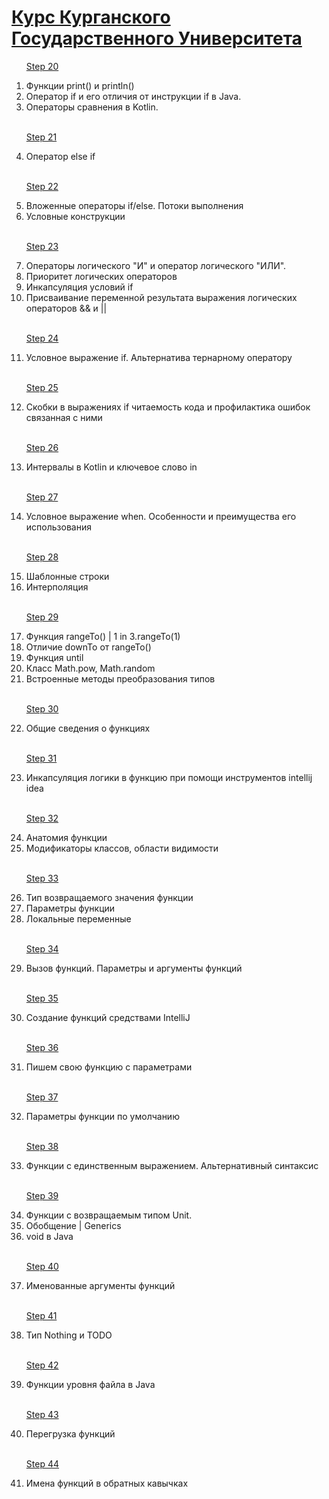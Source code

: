 <h1 text-size="12px"><a href="http://it.kgsu.ru/Kotlin/oglav.html">Курс Курганского Государственного Университета</a></h1>

<ol>

<a href="http://it.kgsu.ru/Kotlin/kotlin020.html">Step 20</a>

<li>Функции print() и println()</li>
<li>Оператор if и его отличия от инструкции if в Java.</li>
<li>Операторы сравнения в Kotlin.</li></br>


<a href="http://it.kgsu.ru/Kotlin/kotlin021.html">Step 21</a>

 <li>Оператор else if</li></br>
 
 <a href="http://it.kgsu.ru/Kotlin/kotlin022.html">Step 22</a>
 
 <li>Вложенные операторы if/else. Потоки выполнения</li>
 <li>Условные конструкции</li></br>
 
 <a href="http://it.kgsu.ru/Kotlin/kotlin023.html">Step 23</a>
 
 <li>Операторы логического "И" и оператор логического "ИЛИ".</li>
 <li>Приоритет логических операторов</li>
 <li>Инкапсуляция условий if</li>
 <li>Присваивание переменной результата выражения логических операторов && и ||</li></br>
 
 <a href="http://it.kgsu.ru/Kotlin/kotlin024.html">Step 24</a>
 
 <li>Условное выражение if. Альтернатива тернарному оператору</li></br>
 
  <a href="http://it.kgsu.ru/Kotlin/kotlin025.html">Step 25</a>
  
 <li>Скобки в выражениях if читаемость кода и профилактика ошибок связанная с ними</li></br>
 
 <a href="http://it.kgsu.ru/Kotlin/kotlin026.html">Step 26</a>
 
 <li>Интервалы в Kotlin и ключевое слово in</li></br>
 
 <a href="http://it.kgsu.ru/Kotlin/kotlin027.html">Step 27</a>
 
 <li>Условное выражение when. Особенности и преимущества его использования</li></br>
 
  <a href="http://it.kgsu.ru/Kotlin/kotlin028.html">Step 28</a>
 
 <li>Шаблонные строки</li>
 <li>Интерполяция</li></br>
 
 
  <a href="http://it.kgsu.ru/Kotlin/kotlin029.html">Step 29</a>
  
  <li>Функция rangeTo() | 1 in 3.rangeTo(1)</li>
  <li>Отличие downTo от rangeTo()</li>
  <li>Функция until</li>
  <li>Класс Math.pow, Math.random</li>
  <li>Встроенные методы преобразования типов</li></br>
  
  <a href="http://it.kgsu.ru/Kotlin/kotlin030.html">Step 30</a>
  
  <li>Общие сведения о функциях</li></br>
  
  <a href="http://it.kgsu.ru/Kotlin/kotlin031.html">Step 31</a>
  
  <li>Инкапсуляция логики в функцию при помощи инструментов intellij idea</li></br>
  
  <a href="http://it.kgsu.ru/Kotlin/kotlin032.html">Step 32</a>
  
  <li>Анатомия функции</li>
  <li>Модификаторы классов, области видимости</li></br>
  
  <a href="http://it.kgsu.ru/Kotlin/kotlin033.html">Step 33</a>
  
  <li>Тип возвращаемого значения функции</li>
  <li>Параметры функции</li>
  <li>Локальные переменные</li></br>
  
  <a href="http://it.kgsu.ru/Kotlin/kotlin034.html">Step 34</a>
  
  <li>Вызов функций. Параметры и аргументы функций</li></br>
  
   <a href="http://it.kgsu.ru/Kotlin/kotlin035.html">Step 35</a>
  
  <li>Создание функций средствами IntelliJ</li></br>
  
   <a href="http://it.kgsu.ru/Kotlin/kotlin036.html">Step 36</a>
  
  <li>Пишем свою функцию с параметрами</li></br>
  
   <a href="http://it.kgsu.ru/Kotlin/kotlin037.html">Step 37</a>
  
  <li>Параметры функции по умолчанию</li></br>
  
  <a href="http://it.kgsu.ru/Kotlin/kotlin038.html">Step 38</a>
  
  <li>Функции с единственным выражением. Альтернативный синтаксис</li></br>
  
  
  <a href="http://it.kgsu.ru/Kotlin/kotlin039.html">Step 39</a>
  
  <li>Функции с возвращаемым типом Unit.</li>
  <li>Обобщение | Generics</li>
  <li>void в Java</li></br>
  
  
  <a href="http://it.kgsu.ru/Kotlin/kotlin040.html">Step 40</a>
  
  <li>Именованные аргументы функций</li></br>
  
  <a href="http://it.kgsu.ru/Kotlin/kotlin041.html">Step 41</a>
  
  <li>Тип Nothing и TODO</li></br>
  
  <a href="http://it.kgsu.ru/Kotlin/kotlin042.html">Step 42</a>
  
  <li>Функции уровня файла в Java</li></br>
  
   <a href="http://it.kgsu.ru/Kotlin/kotlin043.html">Step 43</a>
  
  <li>Перегрузка функций</li></br>
  
  <a href="http://it.kgsu.ru/Kotlin/kotlin044.html">Step 44</a>
  
  <li>Имена функций в обратных кавычках</li></br>
  
  
  
  
</ol>

